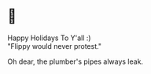 # 🎄
Happy Holidays To Y'all :)  
"Flippy would never protest."

Oh dear, the plumber's pipes always leak.  
